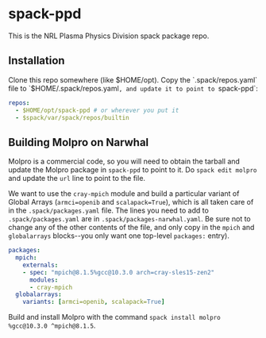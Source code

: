 # spack-ppd
This is the NRL Plasma Physics Division spack package repo.

## Installation

Clone this repo somewhere (like $HOME/opt). Copy the `.spack/repos.yaml` 
file to `$HOME/.spack/repos.yaml`,
and update it to point to `spack-ppd`:

```yaml
repos:
  - $HOME/opt/spack-ppd # or wherever you put it
  - $spack/var/spack/repos/builtin
```

## Building Molpro on Narwhal

Molpro is a commercial code, so you will need to obtain the tarball and update
the Molpro package in `spack-ppd` to point to it. Do `spack edit molpro` and
update the `url` line to point to the file.

We want to use the `cray-mpich` module and build a particular variant of
Global Arrays (`armci=openib` and `scalapack=True`), 
which is all taken care of in the `.spack/packages.yaml` file. 
The lines you need to add to `.spack/packages.yaml` are in `.spack/packages-narwhal.yaml`.
Be sure not to change any of the other contents of the file, and only copy in the `mpich`
and `globalarrays` blocks--you only want one top-level `packages:` entry).

```yaml
packages:
  mpich:
    externals:
    - spec: "mpich@8.1.5%gcc@10.3.0 arch=cray-sles15-zen2"
      modules:
      - cray-mpich
  globalarrays:
    variants: [armci=openib, scalapack=True]
```
	
Build and install Molpro with the command `spack install molpro %gcc@10.3.0 ^mpich@8.1.5`.
